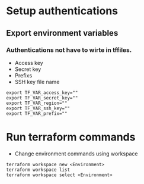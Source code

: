 # Setup authentications

## Export environment variables

### Authentications not have to wirte in tffiles.

* Access key
* Secret key
* Prefixs
* SSH key file name

```
export TF_VAR_access_key=""
export TF_VAR_secret_key=""
export TF_VAR_region=""
export TF_VAR_ssh_key=""
export TF_VAR_prefix=""
```

# Run terraform commands

* Change environment commands using workspace

```
terraform workspace new <Environment>
terraform workspace list
terraform workspace select <Environment>
```
